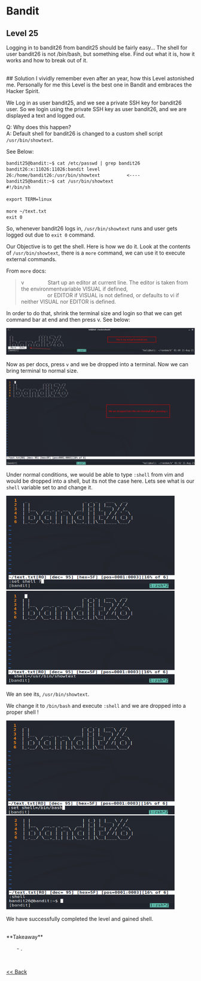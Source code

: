 # Bandit

## Level 25
Logging in to bandit26 from bandit25 should be fairly easy… The shell for user bandit26 is not /bin/bash, but something else. Find out what it is, how it works and how to break out of it.

<br/>
## Solution
I vividly remember even after an year, how this Level astonished me. Personally for me this Level is the best one in Bandit and embraces the Hacker Spirit.

We Log in as user bandit25, and we see a private SSH key for bandit26 user. So we login using the private SSH key as user bandit26, and we are displayed a text and logged out.

Q: Why does this happen? <br/>
A: Default shell for bandit26 is changed to a custom shell script `/usr/bin/showtext`. 

See Below:
```shell
bandit25@bandit:~$ cat /etc/passwd | grep bandit26
bandit26:x:11026:11026:bandit level 26:/home/bandit26:/usr/bin/showtext          <----
bandit25@bandit:~$ cat /usr/bin/showtext
#!/bin/sh

export TERM=linux

more ~/text.txt
exit 0
```
So, whenever bandit26 logs in, `/usr/bin/showtext` runs and user gets logged out due to `exit 0` command.


Our Objective is to get the shell. Here is how we do it.
Look at the contents of `/usr/bin/showtext`, there is a `more` command, we can use it to execute external commands.

From `more` docs:
>  v         Start up an editor at current line.  The editor is taken from the environmentvariable VISUAL if defined,<br/>
>            or EDITOR if VISUAL is not defined,  or  defaults to vi if neither VISUAL nor EDITOR is defined.

In order to do that, shrink the terminal size and login so that we can get command bar at end and then press v. See below:

![Level25 Image](./images/Level25.1.png)

Now as per docs, press `v` and we be dropped into a terminal. Now we can bring terminal to normal size.

![Level25 Image](./images/Level25.2.png)

Under normal conditions, we would be able to type `:shell` from vim and would be dropped into a shell, but its not the case here. 
Lets see what is our `shell` variable set to and change it.

<img src="./images/Level25.3.png" width="450" height="250" />    <img src="./images/Level25.4.png" width="450" height="250"/>

We an see its, `/usr/bin/showtext`.

We change it to `/bin/bash` and execute `:shell` and we are dropped into a proper shell !

<img src="./images/Level25.5.png" width="450" height="250" />    <img src="./images/Level25.6.png" width="450" height="250"/>

We have successfully completed the level and gained shell.

<br/>
<span id=green>**Takeaway**</span><br/>

  - .<br/>

<br/>

[<< Back](https://grey-fish.github.io/Bandit/index.html)
